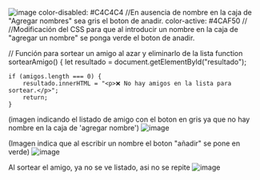 ![image](https://github.com/user-attachments/assets/26fe42f1-61ff-4f74-ac9a-d95464bc892f)
color-disabled: #C4C4C4 //En ausencia de nombre en la caja de "Agregar nombres" sea gris el boton de anadir.
color-active: #4CAF50 // //Modificación del CSS para que al introducir un nombre en la caja de "agregar un nombre" se ponga verde el boton de anadir.

// Función para sortear un amigo al azar y eliminarlo de la lista
function sortearAmigo() {
    let resultado = document.getElementById("resultado");

    if (amigos.length === 0) {
        resultado.innerHTML = "<p>❌ No hay amigos en la lista para sortear.</p>";
        return;
    }
(imagen indicando el listado de amigo con el boton en gris ya que no hay nombre en la caja de 'agregar nombre')
![image](https://github.com/user-attachments/assets/dfc80825-3e34-4acc-8e07-35bd8cb29bc6)

(Imagen indica que al escribir un nombre el boton "añadir" se pone en verde)
![image](https://github.com/user-attachments/assets/a6e37119-24e2-4ed5-8483-378604a1a0dc)

Al sortear el amigo, ya no se ve listado, asi no se repite
![image](https://github.com/user-attachments/assets/2ef72568-4fc3-402e-b270-c35af9648d14)
